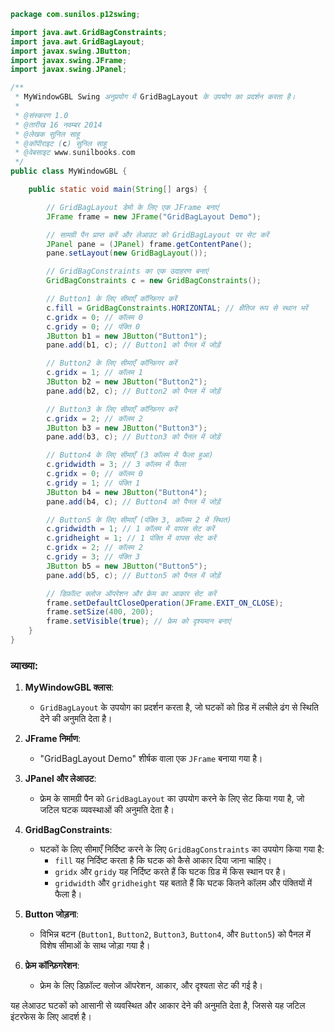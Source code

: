 
```java
package com.sunilos.p12swing;

import java.awt.GridBagConstraints;
import java.awt.GridBagLayout;
import javax.swing.JButton;
import javax.swing.JFrame;
import javax.swing.JPanel;

/**
 * MyWindowGBL Swing अनुप्रयोग में GridBagLayout के उपयोग का प्रदर्शन करता है।
 * 
 * @संस्करण 1.0
 * @तारीख 16 नवम्बर 2014
 * @लेखक सुनिल साहू
 * @कॉपीराइट (c) सुनिल साहू
 * @वेबसाइट www.sunilbooks.com
 */
public class MyWindowGBL {

    public static void main(String[] args) {

        // GridBagLayout डेमो के लिए एक JFrame बनाएं
        JFrame frame = new JFrame("GridBagLayout Demo");

        // सामग्री पैन प्राप्त करें और लेआउट को GridBagLayout पर सेट करें
        JPanel pane = (JPanel) frame.getContentPane();
        pane.setLayout(new GridBagLayout());

        // GridBagConstraints का एक उदाहरण बनाएं
        GridBagConstraints c = new GridBagConstraints();

        // Button1 के लिए सीमाएँ कॉन्फ़िगर करें
        c.fill = GridBagConstraints.HORIZONTAL; // क्षैतिज रूप से स्थान भरें
        c.gridx = 0; // कॉलम 0
        c.gridy = 0; // पंक्ति 0
        JButton b1 = new JButton("Button1");
        pane.add(b1, c); // Button1 को पैनल में जोड़ें

        // Button2 के लिए सीमाएँ कॉन्फ़िगर करें
        c.gridx = 1; // कॉलम 1
        JButton b2 = new JButton("Button2");
        pane.add(b2, c); // Button2 को पैनल में जोड़ें

        // Button3 के लिए सीमाएँ कॉन्फ़िगर करें
        c.gridx = 2; // कॉलम 2
        JButton b3 = new JButton("Button3");
        pane.add(b3, c); // Button3 को पैनल में जोड़ें

        // Button4 के लिए सीमाएँ (3 कॉलम में फैला हुआ)
        c.gridwidth = 3; // 3 कॉलम में फैला
        c.gridx = 0; // कॉलम 0
        c.gridy = 1; // पंक्ति 1
        JButton b4 = new JButton("Button4");
        pane.add(b4, c); // Button4 को पैनल में जोड़ें

        // Button5 के लिए सीमाएँ (पंक्ति 3, कॉलम 2 में स्थित)
        c.gridwidth = 1; // 1 कॉलम में वापस सेट करें
        c.gridheight = 1; // 1 पंक्ति में वापस सेट करें
        c.gridx = 2; // कॉलम 2
        c.gridy = 3; // पंक्ति 3
        JButton b5 = new JButton("Button5");
        pane.add(b5, c); // Button5 को पैनल में जोड़ें

        // डिफ़ॉल्ट क्लोज ऑपरेशन और फ्रेम का आकार सेट करें
        frame.setDefaultCloseOperation(JFrame.EXIT_ON_CLOSE);
        frame.setSize(400, 200);
        frame.setVisible(true); // फ्रेम को दृश्यमान बनाएं
    }
}
```

### व्याख्या:
1. **MyWindowGBL क्लास**:
   - `GridBagLayout` के उपयोग का प्रदर्शन करता है, जो घटकों को ग्रिड में लचीले ढंग से स्थिति देने की अनुमति देता है।

2. **JFrame निर्माण**:
   - "GridBagLayout Demo" शीर्षक वाला एक `JFrame` बनाया गया है।

3. **JPanel और लेआउट**:
   - फ्रेम के सामग्री पैन को `GridBagLayout` का उपयोग करने के लिए सेट किया गया है, जो जटिल घटक व्यवस्थाओं की अनुमति देता है।

4. **GridBagConstraints**:
   - घटकों के लिए सीमाएँ निर्दिष्ट करने के लिए `GridBagConstraints` का उपयोग किया गया है:
     - `fill` यह निर्दिष्ट करता है कि घटक को कैसे आकार दिया जाना चाहिए।
     - `gridx` और `gridy` यह निर्दिष्ट करते हैं कि घटक ग्रिड में किस स्थान पर है।
     - `gridwidth` और `gridheight` यह बताते हैं कि घटक कितने कॉलम और पंक्तियों में फैला है।

5. **Button जोड़ना**:
   - विभिन्न बटन (`Button1`, `Button2`, `Button3`, `Button4`, और `Button5`) को पैनल में विशेष सीमाओं के साथ जोड़ा गया है।

6. **फ्रेम कॉन्फ़िगरेशन**:
   - फ्रेम के लिए डिफ़ॉल्ट क्लोज ऑपरेशन, आकार, और दृश्यता सेट की गई है।

यह लेआउट घटकों को आसानी से व्यवस्थित और आकार देने की अनुमति देता है, जिससे यह जटिल इंटरफेस के लिए आदर्श है।
